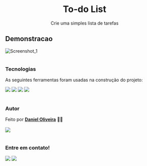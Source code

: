 <h1 align="center">To-do List</h1>

<p align="center">Crie uma simples lista de tarefas</p>

## Demonstracao

![Screenshot_1](https://user-images.githubusercontent.com/100965881/175837828-32ddb854-d915-4ec5-a016-c0c3bf9bfb5e.png)

#

### Tecnologias

As seguintes ferramentas foram usadas na construção do projeto:

<a href="https://www.javascript.com/">
<img src="https://img.shields.io/badge/JavaScript-F7DF1E?style=for-the-badge&logo=javascript&logoColor=black" /></a>
<a href="https://html.spec.whatwg.org/">
<img src="https://img.shields.io/badge/HTML5-E34F26?style=for-the-badge&logo=html5&logoColor=white"/></a>
<a href="https://www.w3.org/TR/css3-roadmap">
<img src="https://img.shields.io/badge/CSS3-1572B6?style=for-the-badge&logo=css3&logoColor=white"/></a>
<a href="https://code.visualstudio.com/">
<img src="https://img.shields.io/badge/Visual_Studio_Code-0078D4?style=for-the-badge&logo=visual%20studio%20code&logoColor=white"/></a>

#

### Autor

Feito por [**Daniel Oliveira**](https://github.com/danielhurtz) 👏🏻 
<br><br>
<img src="https://img.shields.io/github/license/danielhurtz/To-do-List.svg"/>

#

### Entre em contato!

<a href = "mailto:daniel.anjos@pm.me"><img src="https://img.shields.io/badge/ProtonMail-8B89CC?style=for-the-badge&logo=protonmail&logoColor=white" target="_blank"></a>
<a href="https://www.linkedin.com/in/danielhurtz/" target="_blank"><img src="https://img.shields.io/badge/-LinkedIn-%230077B5?style=for-the-badge&logo=linkedin&logoColor=white" target="_blank"></a>
